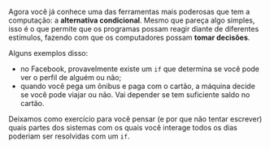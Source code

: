 Agora você já conhece uma das ferramentas mais poderosas que tem a computação: a **alternativa condicional**. Mesmo que pareça algo simples, isso é o que permite que os programas possam reagir diante de diferentes estímulos, fazendo com que os computadores possam **tomar decisões**.

Alguns exemplos disso:

* no Facebook, provavelmente existe um `if` que determina se você pode ver o perfil de alguém ou não;
* quando você pega um ônibus e paga com o cartão, a máquina decide se você pode viajar ou não. Vai depender se tem suficiente saldo no cartão.

Deixamos como exercício para você pensar (e por que não tentar escrever) quais partes dos sistemas com os quais você interage todos os dias poderiam ser resolvidas com um `if`.